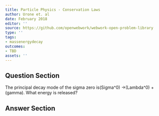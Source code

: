 ```yaml
---
title: Particle Physics - Conservation Laws
author: Urone et. al
date: February 2018
editor: ''
source: https://github.com/openwebwork/webwork-open-problem-library
type: ''
tags:
- massenergydecay
outcomes:
- TBD
assets: ''
---
```


## Question Section 

The principal decay mode of the sigma zero is(Sigma^0) &#8594;(Lambda^0) +(gamma). 
What energy is released?


## Answer Section

